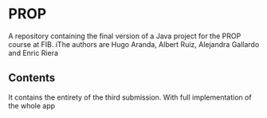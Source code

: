 # PROP
A repository containing the final version of a Java project for the PROP course at FIB. iThe authors are Hugo Aranda, Albert Ruiz, Alejandra Gallardo and Enric Riera


## Contents

It contains the entirety of the third submission. With full implementation of the whole app
